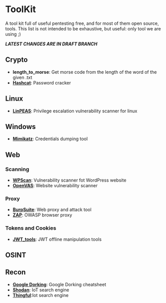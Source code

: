 # ToolKit
A tool kit full of useful pentesting free, and for most of them open source, tools.
This list is not intended to be exhaustive, but useful: only tool we are using ;)

***LATEST CHANGES ARE IN DRAFT BRANCH***

## Crypto
- **length_to_morse**: Get morse code from the length of the word of the given .txt
- **[Hashcat](https://hashcat.net/hashcat/)**: Password cracker

## Linux
- **[LinPEAS](https://github.com/carlospolop/PEASS-ng/tree/master/linPEAS)**: Privilege escalation vulnerability scanner for linux

## Windows
- **[Mimikatz](https://github.com/gentilkiwi/mimikatz)**: Credentials dumping tool

## Web

### Scanning
- **[WPScan](https://github.com/wpscanteam/wpscan)**: Vulnerability scanner fot WordPress website
- **[OpenVAS](https://github.com/greenbone/openvas-scanner)**: Website vulnerability scanner

### Proxy
- **[BurpSuite](https://portswigger.net/burp/communitydownload)**: Web proxy and attack tool 
- **[ZAP](https://www.zaproxy.org/)**: OWASP browser proxy

### Tokens and Cookies
- **[JWT_tools](https://github.com/ticarpi/jwt_tool)**: JWT offline manipulation tools

## OSINT

## Recon
- **[Google Dorking](https://github.com/hvovar39/ToolKit/blob/main/CheatSheet/%5Bcheetsheat%5DGoogle_dorking.md)**: Google Dorking cheatsheet
- **[Shodan](https://www.shodan.io/)**: IoT search engine
- **[Thingful](https://www.thingful.net/)**:Iot search engine

